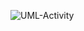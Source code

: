 ![UML-Activity](https://www.planttext.com/api/plantuml/png/DO-nZi9034HxVyMKIS4F9187ugv8WsWehhIo1bPQTf5jGBcllx21ofwd6MkyCMVr-pMHHq-2xUZn4Nt2T-IpyXL4rK7TqKGXsKKDgPnZ1kU06vizYuQUkeEMck3CQVeJMymIS7yb0plt54ze1gi2Or6LqRzQ-4Kocb-nbe1kj_2U99cWsPTAXpn--An-L8js6FA3Kmpluy1gjSPI5_CiDv8SuedgIfjPp8_-0m00)
